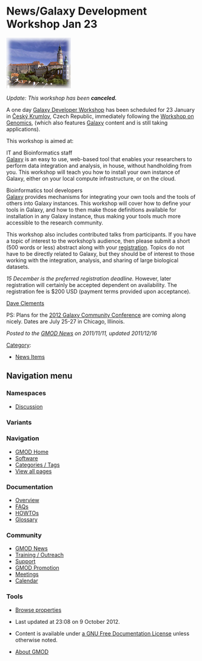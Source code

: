



<span id="top"></span>




# <span dir="auto">News/Galaxy Development Workshop Jan 23</span>











<a href="http://evomics.org/workshops/galaxy-developer-workshop/"
rel="nofollow" title="Galaxy Development Workshop"><img
src="https://raw.githubusercontent.com/GMOD/gmod.github.io/main/mediawiki/images/f/f5/CeskyKrumlov.jpg" width="170"
height="133" alt="Galaxy Development Workshop" /></a>



*Update: This workshop has been **canceled.***

A one day
<a href="http://evomics.org/workshops/galaxy-developer-workshop/"
class="external text" rel="nofollow">Galaxy Developer Workshop</a> has
been scheduled for 23 January in
<a href="http://www.ckrumlov.info/php/" class="external text"
rel="nofollow">Český Krumlov</a>, Czech Republic, immediately following
the <a
href="http://evomics.org/workshops/workshop-on-genomics/2012-genomics-cesky-krumlov/2012"
class="external text" rel="nofollow">Workshop on Genomics</a>, (which
also features [Galaxy](../Galaxy.1 "Galaxy") content and is still taking
applications).

This workshop is aimed at:

IT and Bioinformatics staff  
[Galaxy](../Galaxy.1 "Galaxy") is an easy to use, web-based tool that
enables your researchers to perform data integration and analysis, in
house, without handholding from you. This workshop will teach you how to
install your own instance of Galaxy, either on your local compute
infrastructure, or on the cloud.

<!-- -->

Bioinformatics tool developers  
[Galaxy](../Galaxy.1 "Galaxy") provides mechanisms for integrating your
own tools and the tools of others into Galaxy instances. This workshop
will cover how to define your tools in Galaxy, and how to then make
those definitions available for installation in any Galaxy instance,
thus making your tools much more accessible to the research community.

This workshop also includes contributed talks from participants. If you
have a topic of interest to the workshop’s audience, then please submit
a short (500 words or less) abstract along with your <a
href="http://evomics.org/registration-form/galaxy-developer-workshop/"
class="external text" rel="nofollow">registration</a>. Topics do not
have to be directly related to Galaxy, but they should be of interest to
those working with the integration, analysis, and sharing of large
biological datasets.

*15 December is the preferred registration deadline.* However, later
registration will certainly be accepted dependent on availability. The
registration fee is \$200 USD (payment terms provided upon acceptance).

[Dave Clements](../User%3AClements "User%3AClements")

PS: Plans for the <a href="http://galaxyproject.org/wiki/Events/GCC2012"
class="external text" rel="nofollow">2012 Galaxy Community
Conference</a> are coming along nicely. Dates are July 25-27 in Chicago,
Illinois.

  



*Posted to the [GMOD News](../GMOD_News "GMOD News") on 2011/11/11,
updated 2011/12/16*






[Category](../Special%3ACategories "Special%3ACategories"):

- [News Items](../Category%3ANews_Items "Category%3ANews Items")






## Navigation menu



### Namespaces


- <span id="ca-talk"><a
  href="http://gmod.org/mediawiki/index.php?title=Talk:News/Galaxy_Development_Workshop_Jan_23&amp;action=edit&amp;redlink=1"
  accesskey="t"
  title="Discussion about the content page [t]">Discussion</a></span>


### 

### Variants[](#)








<a href="../Main_Page"
style="background-image: url(../../images/GMOD-cogs.png);"
title="Visit the main page"></a>


### Navigation



- <span id="n-GMOD-Home">[GMOD Home](../Main_Page)</span>
- <span id="n-Software">[Software](../GMOD_Components)</span>
- <span id="n-Categories-.2F-Tags">[Categories /
  Tags](../Categories)</span>
- <span id="n-View-all-pages">[View all
  pages](../Special:AllPages)</span>




### Documentation



- <span id="n-Overview">[Overview](../Overview)</span>
- <span id="n-FAQs">[FAQs](../Category%3AFAQ)</span>
- <span id="n-HOWTOs">[HOWTOs](../Category%3AHOWTO)</span>
- <span id="n-Glossary">[Glossary](../Glossary)</span>




### Community



- <span id="n-GMOD-News">[GMOD News](../GMOD_News)</span>
- <span id="n-Training-.2F-Outreach">[Training /
  Outreach](../Training_and_Outreach)</span>
- <span id="n-Support">[Support](../Support)</span>
- <span id="n-GMOD-Promotion">[GMOD Promotion](../GMOD_Promotion)</span>
- <span id="n-Meetings">[Meetings](../Meetings)</span>
- <span id="n-Calendar">[Calendar](../Calendar)</span>




### Tools

- <span id="t-smwbrowselink"><a href="../Special%3ABrowse/News-2FGalaxy_Development_Workshop_Jan_23"
  rel="smw-browse">Browse properties</a></span>



- <span id="footer-info-lastmod">Last updated at 23:08 on 9 October
  2012.</span>
<!-- - <span id="footer-info-viewcount">10,834 page views.</span> -->
- <span id="footer-info-copyright">Content is available under
  <a href="http://www.gnu.org/licenses/fdl-1.3.html" class="external"
  rel="nofollow">a GNU Free Documentation License</a> unless otherwise
  noted.</span>

<!-- -->

- <span id="footer-places-about">[About
  GMOD](../GMOD%3AAbout "GMOD%3AAbout")</span>

<!-- -->




